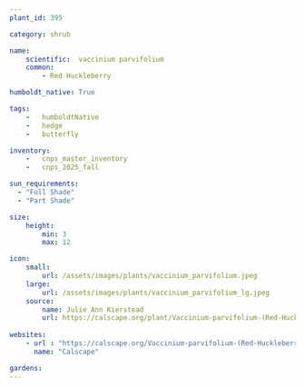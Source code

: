 ```yaml
---
plant_id: 395

category: shrub

name: 
    scientific:  vaccinium parvifolium
    common:  
        - Red Huckleberry

humboldt_native: True

tags: 
    -   humboldtNative
    -   hedge
    -   butterfly

inventory: 
    -   cnps_master_inventory
    -   cnps_2025_fall

sun_requirements:
  - "Full Shade"
  - "Part Shade"

size:
    height: 
        min: 3
        max: 12

icon: 
    small: 
        url: /assets/images/plants/vaccinium_parvifolium.jpeg
    large: 
        url: /assets/images/plants/vaccinium_parvifolium_lg.jpeg
    source: 
        name: Julie Ann Kierstead
        url: https://calscape.org/plant/Vaccinium-parvifolium-(Red-Huckleberry)/gallery 
 
websites:
    - url : "https://calscape.org/Vaccinium-parvifolium-(Red-Huckleberry)"
      name: "Calscape"

gardens:
---
```

